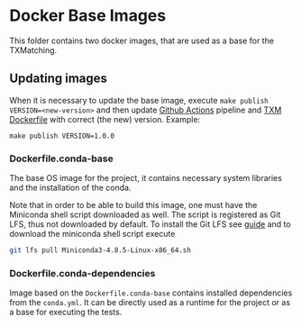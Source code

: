 # Docker Base Images

This folder contains two docker images, that are used as a base for the TXMatching.

## Updating images
When it is necessary to update the base image, execute `make publish VERSION=<new-version>`
and then update [Github Actions](../.github/workflows/pr.yml) pipeline and
[TXM Dockerfile](../Dockerfile) with correct (the new) version.
Example:
```
make publish VERSION=1.0.0
```

### Dockerfile.conda-base
The base OS image for the project, it contains necessary system libraries 
and the installation of the conda.

Note that in order to be able to build this image, one must have the Miniconda shell script
downloaded as well. The script is registered as Git LFS, thus not downloaded by default.
To install the Git LFS see [guide](https://github.com/git-lfs/git-lfs/wiki/Installation) and 
to download the miniconda shell script execute
```bash
git lfs pull Miniconda3-4.8.5-Linux-x86_64.sh
```

### Dockerfile.conda-dependencies
Image based on the `Dockerfile.conda-base` contains installed dependencies from the `conda.yml`.
It can be directly used as a runtime for the project or as a base for executing the tests.